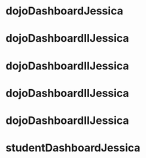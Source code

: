 # dojoDashboardJessica
# dojoDashboardIIJessica
# dojoDashboardIIJessica
# dojoDashboardIIJessica
# dojoDashboardIIJessica
# studentDashboardJessica
